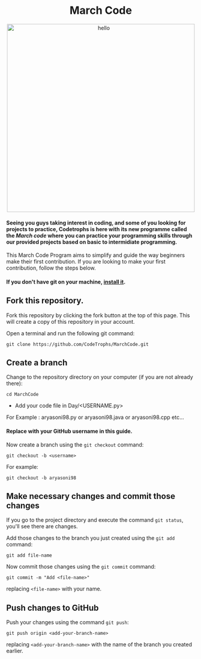 <h1 align="center">March Code</h1>
<p align="center"> <img src="./image/march_code.png" alt="hello" width="500" /></p>

#### Seeing you guys taking interest in coding, and some of you looking for projects to practice, Codetrophs is here with its new programme called the *March code* where you can practice your programming skills through our provided projects based on basic to intermidiate programming.


This March Code Program aims to simplify and guide the way beginners make their first contribution. If you are looking to make your first contribution, follow the steps below.

#### If you don't have git on your machine, [install it](https://help.github.com/articles/set-up-git/).

## Fork this repository.

Fork this repository by clicking the fork button at the top of this page.
This will create a copy of this repository in your account.


Open a terminal and run the following git command:

```
git clone https://github.com/CodeTrophs/MarchCode.git
```


## Create a branch

Change to the repository directory on your computer (if you are not already there):

```
cd MarchCode
```
- Add your code file in Day/<USERNAME.py>

For Example : aryasoni98.py or aryasoni98.java or aryasoni98.cpp etc...

#### Replace <YOUR-USERNAME> with your GitHub username in this guide.


Now create a branch using the `git checkout` command:

```
git checkout -b <username>
```
For example:

```
git checkout -b aryasoni98
```

## Make necessary changes and commit those changes

If you go to the project directory and execute the command `git status`, you'll see there are changes.

Add those changes to the branch you just created using the `git add` command:

```
git add file-name
```

Now commit those changes using the `git commit` command:

```
git commit -m "Add <file-name>"
```

replacing `<file-name>` with your name.

## Push changes to GitHub

Push your changes using the command `git push`:

```
git push origin <add-your-branch-name>
```

replacing `<add-your-branch-name>` with the name of the branch you created earlier.
